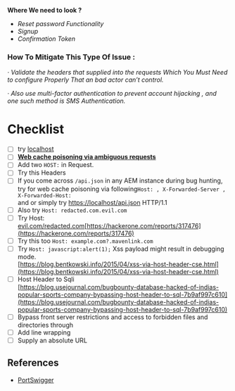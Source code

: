 **Where We need to look ?**

- _Reset password Functionality_
- _Signup_
- _Confirmation Token_

### **How To Mitigate This Type Of Issue :**

_· Validate the headers that supplied into the requests Which You Must Need to configure Properly That an bad actor can’t control._

_· Also use multi-factor authentication to prevent account hijacking , and one such method is SMS Authentication._

# Checklist

- [ ] try [localhost](http://localhost)
- [ ] [**Web cache poisoning via ambiguous requests**](https://portswigger.net/web-security/host-header/exploiting/lab-host-header-web-cache-poisoning-via-ambiguous-requests)
- [ ] Add two `HOST:` in Request.
- [ ] Try this Headers
- [ ] If you come across `/api.json` in any AEM instance during bug hunting, try for web cache poisoning via following`Host: , X-Forwarded-Server , X-Forwarded-Host:`  
    and or simply try [https://localhost/api.json](https://localhost/api.json) HTTP/1.1
- [ ] Also try `Host: redacted.com.evil.com`
- [ ] Try Host: [evil.com/redacted.com](http://evil.com/redacted.com)[https://hackerone.com/reports/317476](https://hackerone.com/reports/317476)
- [ ] Try this too `Host: example.com?.mavenlink.com`
- [ ] Try `Host: javascript:alert(1);` Xss payload might result in debugging mode.  
    [https://blog.bentkowski.info/2015/04/xss-via-host-header-cse.html](https://blog.bentkowski.info/2015/04/xss-via-host-header-cse.html)
- [ ] Host Header to Sqli  
    [https://blog.usejournal.com/bugbounty-database-hacked-of-indias-popular-sports-company-bypassing-host-header-to-sql-7b9af997c610](https://blog.usejournal.com/bugbounty-database-hacked-of-indias-popular-sports-company-bypassing-host-header-to-sql-7b9af997c610)
- [ ] Bypass front server restrictions and access to forbidden files and directories through
- [ ] Add line wrapping
- [ ] Supply an absolute URL

## References

- [PortSwigger](https://portswigger.net/web-security/host-header/exploiting)